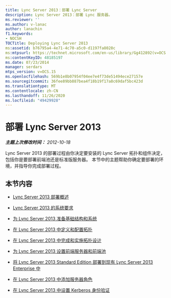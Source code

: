 ```yaml
---
title: Lync Server 2013：部署 Lync Server
description: Lync Server 2013：部署 Lync 服务器。
ms.reviewer: ''
ms.author: v-lanac
author: lanachin
f1.keywords:
- NOCSH
TOCTitle: Deploying Lync Server 2013
ms:assetid: b76795a4-4e71-4c70-a5c0-d1197fa8028c
ms:mtpsurl: https://technet.microsoft.com/en-us/library/Gg412892(v=OCS.15)
ms:contentKeyID: 48185197
ms.date: 07/23/2014
manager: serdars
mtps_version: v=OCS.15
ms.openlocfilehash: 569b1e8b07954f04ee7e4f73de51494ece27157e
ms.sourcegitcommit: 36fee89bb887bea4f18b19f17a8c69daf5bc423d
ms.translationtype: MT
ms.contentlocale: zh-CN
ms.lasthandoff: 11/26/2020
ms.locfileid: "49429928"
---
```

# <a name="deploying-lync-server-2013"></a>部署 Lync Server 2013

<div data-xmlns="http://www.w3.org/1999/xhtml">

<div class="topic" data-xmlns="http://www.w3.org/1999/xhtml" data-msxsl="urn:schemas-microsoft-com:xslt" data-cs="https://msdn.microsoft.com/">

<div data-asp="https://msdn2.microsoft.com/asp">



</div>

<div id="mainSection">

<div id="mainBody">

<span> </span>

_**主题上次修改时间：** 2012-10-18_

Lync Server 2013 的部署过程由你决定要安装的 Lync Server 拓扑和组件决定，包括你是要部署前端池还是标准版服务器。 本节中的主题帮助你确定要部署的环境，并指导你完成部署过程。

<div>

## <a name="in-this-section"></a>本节内容

  - [Lync Server 2013 部署概述](lync-server-2013-deployment-overview.md)

  - [Lync Server 2013 的系统要求](lync-server-2013-system-requirements.md)

  - [为 Lync Server 2013 准备基础结构和系统](lync-server-2013-preparing-the-infrastructure-and-systems.md)

  - [在 Lync Server 2013 中定义和配置拓扑](lync-server-2013-defining-and-configuring-the-topology.md)

  - [在 Lync Server 2013 中完成和实施拓扑设计](lync-server-2013-finalizing-and-implementing-the-topology-design.md)

  - [为 Lync Server 2013 设置前端服务器和前端池](lync-server-2013-setting-up-front-end-servers-and-front-end-pools.md)

  - [将 Lync Server 2013 Standard Edition 部署到现有 Lync Server 2013 Enterprise 中](lync-server-2013-deploying-lync-server-2013-standard-edition-into-an-existing-lync-server-2013-enterprise.md)

  - [在 Lync Server 2013 中添加服务器角色](lync-server-2013-adding-server-roles.md)

  - [在 Lync Server 2013 中设置 Kerberos 身份验证](lync-server-2013-setting-up-kerberos-authentication.md)

</div>

</div>

<span> </span>

</div>

</div>

</div>

